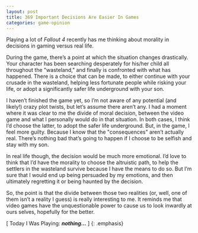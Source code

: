 ```yaml
---
layout: post
title: 369 Important Decisions Are Easier In Games
categories: game-opinion
---
```

Playing a lot of *Fallout 4* recently has me thinking about morality in decisions in gaming versus real life.

During the game, there’s a point at which the situation changes drastically.  Your character has been searching desperately for his/her child all throughout the "wasteland," and finally is confronted with what has happened.  There is a choice that can be made, to either continue with your crusade in the wasteland, helping less fortunate people while risking your life, or adopt a significantly safer life underground with your son.

I haven’t finished the game yet, so I’m not aware of any potential (and likely!) crazy plot twists, but let’s assume there aren’t any.  I had a moment where it was clear to me the divide of moral decision, between the video game and what I personally would do in that situation.  In both cases, I think I’d choose the latter, to adopt the safer life underground.  But, in the game, I feel more guilty.  Because I know that the "consequences" aren’t actually real.  There’s nothing bad that’s going to happen if I choose to be selfish and stay with my son.

In real life though, the decision would be much more emotional.  I’d love to think that I’d have the morality to choose the altruistic path, to help the settlers in the wasteland survive because I have the means to do so.  But I’m sure that I would end up being persuaded by my emotions, and then ultimately regretting it or being haunted by the decision.

So, the point is that the divide between those two realities (or, well, one of them isn’t a reality I guess) is really interesting to me.  It reminds me that video games have the unquestionable power to cause us to look inwardly at ours selves, hopefully for the better.

[ Today I Was Playing: ***nothing...*** ]
{: .emphasis}